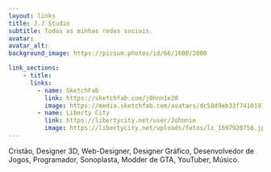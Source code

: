 ```yaml
---
layout: links
title: J.J Studio
subtitle: Todas as minhas redes sociais.
avatar: 
avatar_alt: 
background_image: https://picsum.photos/id/66/1600/2000

link_sections:
    - title:
      links: 
        - name: SketchFab
          link: https://sketchfab.com/j0hnn1e20
          image: https://media.sketchfab.com/avatars/dc58d9eb33f74101919e583eb28fd0b0/834337edbdfa4541bbbe020f730a81dd.jpeg
        - name: Liberty City
          link: https://libertycity.net/user/Johnnie
          image: https://libertycity.net/uploads/fotos/lc_1697920756.jpg?1697908520
---
```


Cristão, Designer 3D, Web-Designer, Designer Gráfico, Desenvolvedor de Jogos, Programador, Sonoplasta, Modder de GTA, YouTuber, Músico.